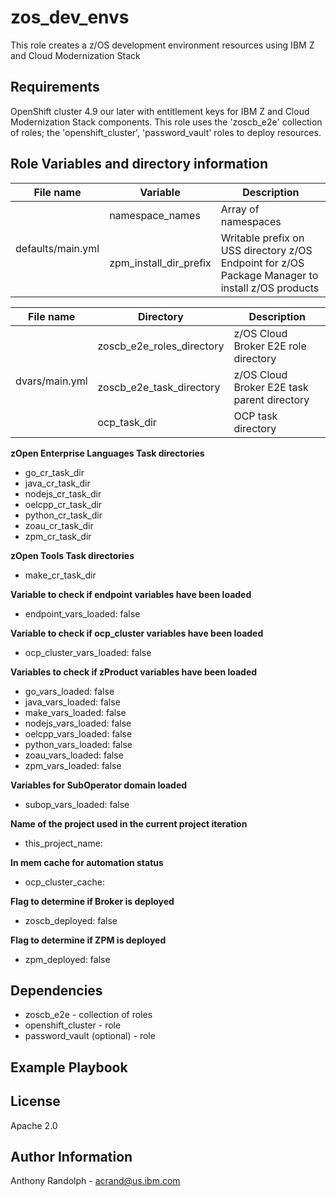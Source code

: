 zos_dev_envs
=========

This role creates a z/OS development environment resources using IBM Z and Cloud Modernization Stack

Requirements
------------
OpenShift cluster 4.9 our later with entitlement keys for IBM Z and Cloud Modernization Stack components. This role uses the 'zoscb_e2e' collection of roles; the 'openshift_cluster', 'password_vault' roles to deploy resources.

Role Variables and directory information
--------------

<!-- 
A description of the settable variables for this role should go here, including any variables that are in defaults/main.yml, vars/main.yml, and any variables that can/should be set via parameters to the role. Any variables that are read from other roles and/or the global scope (ie. hostvars, group vars, etc.) should be mentioned here as well. -->

<table>
<thead>
  <tr>
    <th>File name</th>
    <th>Variable</th>
    <th>Description</th>
  </tr>
</thead>
<tbody>
  <tr>
    <td rowspan="2">defaults/main.yml</td>
    <td>namespace_names</td>
    <td>Array of namespaces</td>
  </tr>
  <tr><td>zpm_install_dir_prefix</td>
    <td>Writable prefix on USS directory z/OS Endpoint for z/OS Package Manager to install z/OS products</td></tr>
	</tbody>
 	</table>
  </html>
  <table>
  <thead>
  <tr>
    <th>File name</th>
    <th>Directory</th>
    <th>Description</th>
  </tr>
</thead>
<tbody>
  <tr>
    <td rowspan="3">dvars/main.yml</td>
    <td>zoscb_e2e_roles_directory</td>
    <td>z/OS Cloud Broker E2E role directory</td>
  </tr>
  <tr><td>zoscb_e2e_task_directory</td>
    <td>z/OS Cloud Broker E2E task parent directory</td></tr>
  <tr><td>ocp_task_dir</td>
    <td>OCP task directory</td></tr>
	</tbody>
	</table>

<!--   
defaults/main.yml
  - namespace_names - Array of namespaces
  - zpm_install_dir_prefix - Writable prefix on USS directory z/OS Endpoint for ZPM to install zproducts
  
vars/main.yml

- zoscb_e2e_roles_directory - **ZOS Broker E2E role directory**
- zoscb_e2e_task_directory - **ZOS Broker E2E task parent directory**
- ocp_task_dir - **OCP task directory** -->

**zOpen Enterprise Languages Task directories**
- go_cr_task_dir
- java_cr_task_dir
- nodejs_cr_task_dir
- oelcpp_cr_task_dir
- python_cr_task_dir
- zoau_cr_task_dir
- zpm_cr_task_dir

**zOpen Tools Task directories**
- make_cr_task_dir

**Variable to check if endpoint variables have been loaded**
- endpoint_vars_loaded: false

**Variable to check if ocp_cluster variables have been loaded**
- ocp_cluster_vars_loaded: false

**Variables to check if zProduct variables have been loaded**
- go_vars_loaded: false
- java_vars_loaded: false
- make_vars_loaded: false
- nodejs_vars_loaded: false
- oelcpp_vars_loaded: false
- python_vars_loaded: false
- zoau_vars_loaded: false
- zpm_vars_loaded: false

**Variables for SubOperator domain loaded**
- subop_vars_loaded: false

**Name of the project used in the current project iteration**
- this_project_name:

**In mem cache for automation status**
- ocp_cluster_cache:

**Flag to determine if Broker is deployed**
- zoscb_deployed: false

**Flag to determine if ZPM is deployed**
- zpm_deployed: false


<!-- group_vars:

host_vars: -->


Dependencies
------------
- zoscb_e2e - collection of roles
- openshift_cluster - role
- password_vault (optional) - role

Example Playbook
----------------

License
-------

Apache 2.0

Author Information
------------------

Anthony Randolph - acrand@us.ibm.com
